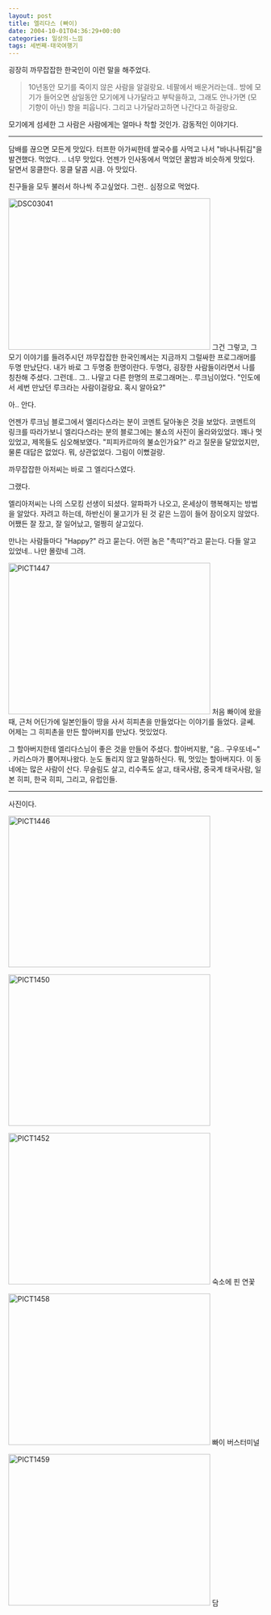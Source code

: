 ```yaml
---
layout: post
title: 엘리다스 (빠이)
date: 2004-10-01T04:36:29+00:00
categories: 일상의-느낌
tags: 세번째-태국여행기
---
```

굉장히 까무잡잡한 한국인이 이런 말을 해주었다.

<blockquote>10년동안 모기를 죽이지 않은 사람을 알걸랑요. 네팔에서 배운거라는데.. 방에 모기가 들어오면 삼일동안 모기에게 나가달라고 부탁을하고, 그래도 안나가면 (모기향이 아닌) 향을 피웁니다. 그리고 나가달라고하면 나간다고 하걸랑요.</blockquote>

모기에게 섬세한 그 사람은 사람에게는 얼마나 착할 것인가. 감동적인 이야기다.

<hr />

담배를 끊으면 모든게 맛있다. 터프한 아가씨한테 쌀국수를 사먹고 나서 "바나나튀김"을 발견했다. 먹었다. .. 너무 맛있다. 언젠가 인사동에서 먹었던 꿀밤과 비슷하게 맛있다. 달면서 뭉클한다. 뭉클 달콤 시큼. 아 맛있다.

친구들을 모두 불러서 하나씩 주고싶었다. 그런.. 심정으로 먹었다.

<a href="http://jinto.pe.kr/486/dsc03041" rel="attachment wp-att-3399"><img class="alignnone size-full wp-image-3399" src="http://jinto.pe.kr/wp-content/uploads/2004/10/DSC03041.jpg" alt="DSC03041" width="400" height="300" /></a>
그건 그렇고, 그 모기 이야기를 들려주시던 까무잡잡한 한국인께서는 지금까지 그럴싸한 프로그래머를 두명 만났단다. 내가 바로 그 두명중 한명이란다. 두명다, 굉장한 사람들이라면서 나를 칭찬해 주셨다. 그런데.. 그.. 나말고 다른 한명의 프로그래머는.. 루크님이었다. "인도에서 세번 만났던 루크라는 사람이걸랑요. 혹시 알아요?"

아.. 안다.

언젠가 루크님 블로그에서 엘리다스라는 분이 코멘트 달아놓은 것을 보았다. 코멘트의 링크를 따라가보니 엘리다스라는 분의 블로그에는 불쇼의 사진이 올라와있었다. 꽤나 멋있었고, 제목들도 심오해보였다. "피피카르마의 불쇼인가요?" 라고 질문을 달았었지만, 물론 대답은 없었다. 뭐, 상관없었다. 그림이 이뻤걸랑.

까무잡잡한 아저씨는 바로 그 엘리다스였다.

그랬다.

엘리아저씨는 나의 스모킹 선생이 되셨다. 알파파가 나오고, 온세상이 행복해지는 방법을 알았다. 자려고 하는데, 하반신이 물고기가 된 것 같은 느낌이 들어 잠이오지 않았다. 어쨌든 잘 잤고, 잘 일어났고, 멀쩡히 살고있다.

만나는 사람들마다 "Happy?" 라고 묻는다. 어떤 놈은 "촉띠?"라고 묻는다. 다들 알고있었네.. 나만 몰랐네 그려.

<a href="http://jinto.pe.kr/486/pict1447" rel="attachment wp-att-3400"><img class="alignnone size-full wp-image-3400" src="http://jinto.pe.kr/wp-content/uploads/2004/10/PICT1447.jpg" alt="PICT1447" width="400" height="300" /></a>
처음 빠이에 왔을 때, 근처 어딘가에 일본인들이 땅을 사서 히피촌을 만들었다는 이야기를 들었다. 글쎄. 어제는 그 히피촌을 만든 할아버지를 만났다. 멋있었다.

그 할아버지한테 엘리다스님이 좋은 것을 만들어 주셨다. 할아버지왈, "음.. 구우또네~" . 카리스마가 뿜어져나왔다. 눈도 돌리지 않고 말씀하신다. 뭐, 멋있는 할아버지다. 이 동네에는 많은 사람이 산다. 무슬림도 살고, 리수족도 살고, 태국사람, 중국계 태국사람, 일본 히피, 한국 히피, 그리고, 유럽인들.

<hr />

사진이다.

<a href="http://jinto.pe.kr/486/pict1446" rel="attachment wp-att-3401"><img class="alignnone size-full wp-image-3401" src="http://jinto.pe.kr/wp-content/uploads/2004/10/PICT1446.jpg" alt="PICT1446" width="400" height="300" /></a>

<a href="http://jinto.pe.kr/486/pict1450" rel="attachment wp-att-3402"><img class="alignnone size-full wp-image-3402" src="http://jinto.pe.kr/wp-content/uploads/2004/10/PICT1450.jpg" alt="PICT1450" width="400" height="300" /></a>

<a href="http://jinto.pe.kr/486/pict1452" rel="attachment wp-att-3403"><img class="alignnone size-full wp-image-3403" src="http://jinto.pe.kr/wp-content/uploads/2004/10/PICT1452.jpg" alt="PICT1452" width="400" height="300" /></a>
숙소에 핀 연꽃

<a href="http://jinto.pe.kr/486/pict1458" rel="attachment wp-att-3404"><img class="alignnone size-full wp-image-3404" src="http://jinto.pe.kr/wp-content/uploads/2004/10/PICT1458.jpg" alt="PICT1458" width="400" height="300" /></a>
빠이 버스터미널

<a href="http://jinto.pe.kr/486/pict1459" rel="attachment wp-att-3405"><img class="alignnone size-full wp-image-3405" src="http://jinto.pe.kr/wp-content/uploads/2004/10/PICT1459.jpg" alt="PICT1459" width="400" height="300" /></a>
담
